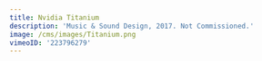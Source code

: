```yaml
---
title: Nvidia Titanium
description: 'Music & Sound Design, 2017. Not Commissioned.'
image: /cms/images/Titanium.png
vimeoID: '223796279'
---
```







